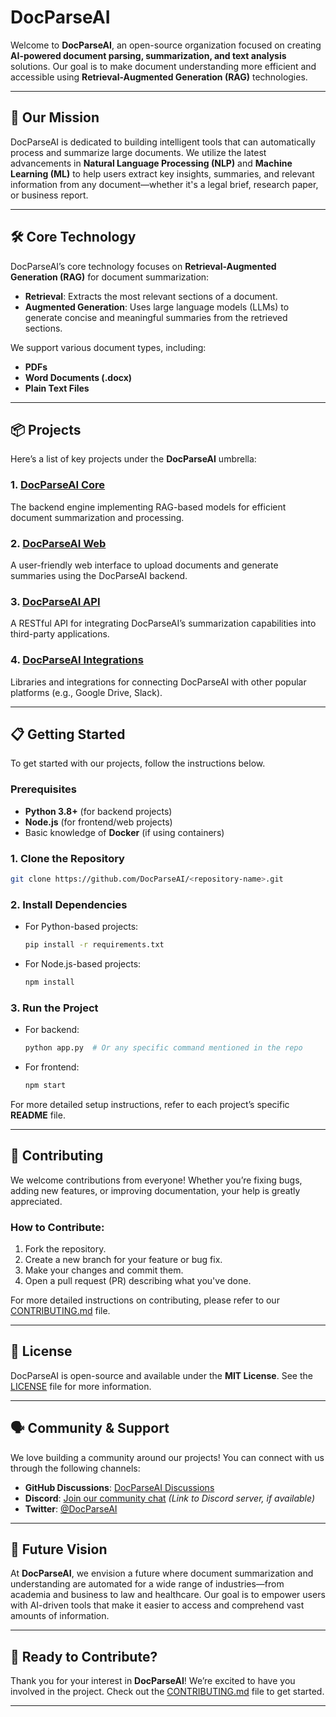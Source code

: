 
# DocParseAI

Welcome to **DocParseAI**, an open-source organization focused on creating **AI-powered document parsing, summarization, and text analysis** solutions. Our goal is to make document understanding more efficient and accessible using **Retrieval-Augmented Generation (RAG)** technologies.

---

## 🚀 **Our Mission**

DocParseAI is dedicated to building intelligent tools that can automatically process and summarize large documents. We utilize the latest advancements in **Natural Language Processing (NLP)** and **Machine Learning (ML)** to help users extract key insights, summaries, and relevant information from any document—whether it's a legal brief, research paper, or business report.

---

## 🛠️ **Core Technology**

DocParseAI’s core technology focuses on **Retrieval-Augmented Generation (RAG)** for document summarization:
- **Retrieval**: Extracts the most relevant sections of a document.
- **Augmented Generation**: Uses large language models (LLMs) to generate concise and meaningful summaries from the retrieved sections.

We support various document types, including:
- **PDFs**
- **Word Documents (.docx)**
- **Plain Text Files**

---

## 📦 **Projects**

Here’s a list of key projects under the **DocParseAI** umbrella:

### 1. **[DocParseAI Core](https://github.com/DocParseAI/docparseai-core)**
The backend engine implementing RAG-based models for efficient document summarization and processing.

### 2. **[DocParseAI Web](https://github.com/DocParseAI/docparseai-web)**
A user-friendly web interface to upload documents and generate summaries using the DocParseAI backend.

### 3. **[DocParseAI API](https://github.com/DocParseAI/docparseai-api)**
A RESTful API for integrating DocParseAI’s summarization capabilities into third-party applications.

### 4. **[DocParseAI Integrations](https://github.com/DocParseAI/docparseai-integrations)**
Libraries and integrations for connecting DocParseAI with other popular platforms (e.g., Google Drive, Slack).

---

## 📋 **Getting Started**

To get started with our projects, follow the instructions below.

### Prerequisites
- **Python 3.8+** (for backend projects)
- **Node.js** (for frontend/web projects)
- Basic knowledge of **Docker** (if using containers)

### 1. **Clone the Repository**
```bash
git clone https://github.com/DocParseAI/<repository-name>.git
```

### 2. **Install Dependencies**
- For Python-based projects:
  ```bash
  pip install -r requirements.txt
  ```

- For Node.js-based projects:
  ```bash
  npm install
  ```

### 3. **Run the Project**
- For backend:
  ```bash
  python app.py  # Or any specific command mentioned in the repo
  ```

- For frontend:
  ```bash
  npm start
  ```

For more detailed setup instructions, refer to each project’s specific **README** file.

---

## 🤝 **Contributing**

We welcome contributions from everyone! Whether you’re fixing bugs, adding new features, or improving documentation, your help is greatly appreciated.

### How to Contribute:
1. Fork the repository.
2. Create a new branch for your feature or bug fix.
3. Make your changes and commit them.
4. Open a pull request (PR) describing what you've done.

For more detailed instructions on contributing, please refer to our [CONTRIBUTING.md](CONTRIBUTING.md) file.

---

## 📜 **License**

DocParseAI is open-source and available under the **MIT License**. See the [LICENSE](LICENSE) file for more information.

---

## 🗣️ **Community & Support**

We love building a community around our projects! You can connect with us through the following channels:

- **GitHub Discussions**: [DocParseAI Discussions](https://github.com/DocParseAI/DocParseAI/discussions)  
- **Discord**: [Join our community chat](#) *(Link to Discord server, if available)*
- **Twitter**: [@DocParseAI](https://twitter.com/DocParseAI)

---

## 🌱 **Future Vision**

At **DocParseAI**, we envision a future where document summarization and understanding are automated for a wide range of industries—from academia and business to law and healthcare. Our goal is to empower users with AI-driven tools that make it easier to access and comprehend vast amounts of information.

---

## 🎉 **Ready to Contribute?**

Thank you for your interest in **DocParseAI**! We’re excited to have you involved in the project. Check out the [CONTRIBUTING.md](CONTRIBUTING.md) file to get started.

---
